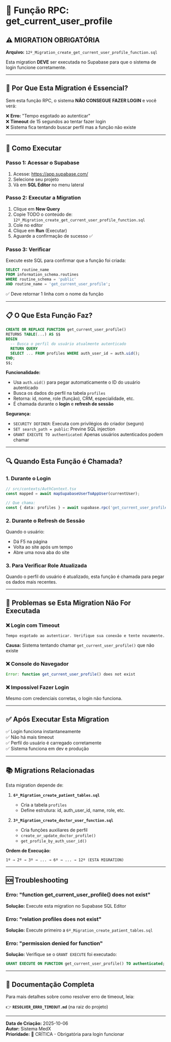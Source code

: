 # 🔐 Função RPC: get_current_user_profile

## ⚠️ MIGRATION OBRIGATÓRIA

**Arquivo:** `12º_Migration_create_get_current_user_profile_function.sql`

Esta migration **DEVE** ser executada no Supabase para que o sistema de login funcione corretamente.

---

## 🎯 Por Que Esta Migration é Essencial?

Sem esta função RPC, o sistema **NÃO CONSEGUE FAZER LOGIN** e você verá:

❌ **Erro:** "Tempo esgotado ao autenticar"  
❌ **Timeout** de 15 segundos ao tentar fazer login  
❌ Sistema fica tentando buscar perfil mas a função não existe

---

## 🚀 Como Executar

### **Passo 1: Acessar o Supabase**

1. Acesse: https://app.supabase.com/
2. Selecione seu projeto
3. Vá em **SQL Editor** no menu lateral

### **Passo 2: Executar a Migration**

1. Clique em **New Query**
2. Copie TODO o conteúdo de: `12º_Migration_create_get_current_user_profile_function.sql`
3. Cole no editor
4. Clique em **Run** (Executar)
5. Aguarde a confirmação de sucesso ✅

### **Passo 3: Verificar**

Execute este SQL para confirmar que a função foi criada:

```sql
SELECT routine_name 
FROM information_schema.routines 
WHERE routine_schema = 'public' 
AND routine_name = 'get_current_user_profile';
```

✅ Deve retornar 1 linha com o nome da função

---

## 📋 O Que Esta Função Faz?

```sql
CREATE OR REPLACE FUNCTION get_current_user_profile()
RETURNS TABLE(...) AS $$
BEGIN
  -- Busca o perfil do usuário atualmente autenticado
  RETURN QUERY
  SELECT ... FROM profiles WHERE auth_user_id = auth.uid();
END;
$$;
```

**Funcionalidade:**
- Usa `auth.uid()` para pegar automaticamente o ID do usuário autenticado
- Busca os dados do perfil na tabela `profiles`
- Retorna: id, nome, role (função), CRM, especialidade, etc.
- É chamada durante o **login** e **refresh de sessão**

**Segurança:**
- `SECURITY DEFINER`: Executa com privilégios do criador (seguro)
- `SET search_path = public`: Previne SQL injection
- `GRANT EXECUTE TO authenticated`: Apenas usuários autenticados podem chamar

---

## 🔍 Quando Esta Função é Chamada?

### 1. **Durante o Login**
```typescript
// src/contexts/AuthContext.tsx
const mapped = await mapSupabaseUserToAppUser(currentUser);

// Que chama:
const { data: profiles } = await supabase.rpc('get_current_user_profile');
```

### 2. **Durante o Refresh de Sessão**
Quando o usuário:
- Dá F5 na página
- Volta ao site após um tempo
- Abre uma nova aba do site

### 3. **Para Verificar Role Atualizada**
Quando o perfil do usuário é atualizado, esta função é chamada para pegar os dados mais recentes.

---

## 🐛 Problemas se Esta Migration Não For Executada

### ❌ **Login com Timeout**
```
Tempo esgotado ao autenticar. Verifique sua conexão e tente novamente.
```

**Causa:** Sistema tentando chamar `get_current_user_profile()` que não existe

### ❌ **Console do Navegador**
```javascript
Error: function get_current_user_profile() does not exist
```

### ❌ **Impossível Fazer Login**
Mesmo com credenciais corretas, o login não funciona.

---

## ✅ Após Executar Esta Migration

✅ Login funciona instantaneamente  
✅ Não há mais timeout  
✅ Perfil do usuário é carregado corretamente  
✅ Sistema funciona em dev e produção  

---

## 📚 Migrations Relacionadas

Esta migration depende de:

1. **`6º_Migration_create_patient_tables.sql`**
   - Cria a tabela `profiles`
   - Define estrutura: id, auth_user_id, name, role, etc.

2. **`3º_Migration_create_doctor_user_function.sql`**
   - Cria funções auxiliares de perfil
   - `create_or_update_doctor_profile()`
   - `get_profile_by_auth_user_id()`

**Ordem de Execução:**
```
1º → 2º → 3º → ... → 6º → ... → 12º (ESTA MIGRATION)
```

---

## 🆘 Troubleshooting

### Erro: "function get_current_user_profile() does not exist"

**Solução:** Execute esta migration no Supabase SQL Editor

### Erro: "relation profiles does not exist"

**Solução:** Execute primeiro a `6º_Migration_create_patient_tables.sql`

### Erro: "permission denied for function"

**Solução:** Verifique se o `GRANT EXECUTE` foi executado:
```sql
GRANT EXECUTE ON FUNCTION get_current_user_profile() TO authenticated;
```

---

## 📖 Documentação Completa

Para mais detalhes sobre como resolver erro de timeout, leia:

👉 **`RESOLVER_ERRO_TIMEOUT.md`** (na raiz do projeto)

---

**Data de Criação:** 2025-10-06  
**Autor:** Sistema MedX  
**Prioridade:** 🔴 CRÍTICA - Obrigatória para login funcionar

